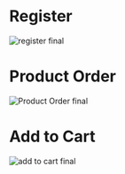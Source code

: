 <h1>Register</h1>

![register final](https://github.com/radatanasov210/SAP-Project/assets/115942521/d4063472-e2af-4831-91ec-5bcd6ee568a6)

<h1>Product Order</h1>

![Product Order final](https://github.com/radatanasov210/SAP-Project/assets/115942521/3270ea9e-9767-4930-b03e-c09a8af10a2d)

<h1>Add to Cart</h1>

![add to cart final](https://github.com/radatanasov210/SAP-Project/assets/115942521/756f5b98-f27a-4afd-850e-14c466367599)


